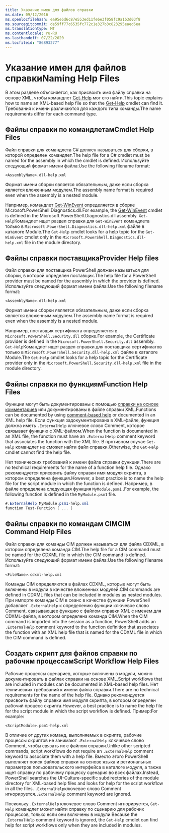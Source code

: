 ```yaml
---
title: Указание имен для файлов справки
ms.date: 09/12/2016
ms.openlocfilehash: ea95e6d6c87e553ed11fe6e3f058fc9a1b3d03f8
ms.sourcegitcommit: de59ff77c6535fc772c1e327b3c823295eaed6ea
ms.translationtype: MT
ms.contentlocale: ru-RU
ms.lasthandoff: 07/22/2020
ms.locfileid: "86893277"
---
```

# <a name="naming-help-files"></a><span data-ttu-id="226d3-102">Указание имен для файлов справки</span><span class="sxs-lookup"><span data-stu-id="226d3-102">Naming Help Files</span></span>

<span data-ttu-id="226d3-103">В этом разделе объясняется, как присвоить имя файлу справки на основе XML, чтобы командлет [Get-Help](/powershell/module/Microsoft.PowerShell.Core/Get-Help) мог его найти.</span><span class="sxs-lookup"><span data-stu-id="226d3-103">This topic explains how to name an XML-based help file so that the [Get-Help](/powershell/module/Microsoft.PowerShell.Core/Get-Help) cmdlet can find it.</span></span> <span data-ttu-id="226d3-104">Требования к имени различаются для каждого типа команды.</span><span class="sxs-lookup"><span data-stu-id="226d3-104">The name requirements differ for each command type.</span></span>

## <a name="cmdlet-help-files"></a><span data-ttu-id="226d3-105">Файлы справки по командлетам</span><span class="sxs-lookup"><span data-stu-id="226d3-105">Cmdlet Help Files</span></span>

<span data-ttu-id="226d3-106">Файл справки для командлета C# должен называться для сборки, в которой определен командлет.</span><span class="sxs-lookup"><span data-stu-id="226d3-106">The help file for a C# cmdlet must be named for the assembly in which the cmdlet is defined.</span></span> <span data-ttu-id="226d3-107">Используйте следующий формат имени файла:</span><span class="sxs-lookup"><span data-stu-id="226d3-107">Use the following filename format:</span></span>

```
<AssemblyName>.dll-help.xml
```

<span data-ttu-id="226d3-108">Формат имени сборки является обязательным, даже если сборка является вложенным модулем.</span><span class="sxs-lookup"><span data-stu-id="226d3-108">The assembly name format is required even when the assembly is a nested module.</span></span>

<span data-ttu-id="226d3-109">Например, командлет [Get-WinEvent](/powershell/module/Microsoft.PowerShell.Diagnostics/Get-WinEvent) определяется в сборке Microsoft.PowerShell.Diagnostics.dll.</span><span class="sxs-lookup"><span data-stu-id="226d3-109">For example, the [Get-WinEvent](/powershell/module/Microsoft.PowerShell.Diagnostics/Get-WinEvent) cmdlet is defined in the Microsoft.PowerShell.Diagnostics.dll assembly.</span></span> <span data-ttu-id="226d3-110">`Get-Help`Командлет ищет раздел справки для `Get-WinEvent` командлета только в `Microsoft.PowerShell.Diagnostics.dll-help.xml` файле в каталоге Module.</span><span class="sxs-lookup"><span data-stu-id="226d3-110">The `Get-Help` cmdlet looks for a help topic for the `Get-WinEvent` cmdlet only in the `Microsoft.PowerShell.Diagnostics.dll-help.xml` file in the module directory.</span></span>

## <a name="provider-help-files"></a><span data-ttu-id="226d3-111">Файлы справки поставщика</span><span class="sxs-lookup"><span data-stu-id="226d3-111">Provider Help files</span></span>

<span data-ttu-id="226d3-112">Файл справки для поставщика PowerShell должен называться для сборки, в которой определен поставщик.</span><span class="sxs-lookup"><span data-stu-id="226d3-112">The help file for a PowerShell provider must be named for the assembly in which the provider is defined.</span></span> <span data-ttu-id="226d3-113">Используйте следующий формат имени файла:</span><span class="sxs-lookup"><span data-stu-id="226d3-113">Use the following filename format:</span></span>

`<AssemblyName>.dll-help.xml`

<span data-ttu-id="226d3-114">Формат имени сборки является обязательным, даже если сборка является вложенным модулем.</span><span class="sxs-lookup"><span data-stu-id="226d3-114">The assembly name format is required even when the assembly is a nested module.</span></span>

<span data-ttu-id="226d3-115">Например, поставщик сертификата определяется в `Microsoft.PowerShell.Security.dll` сборке.</span><span class="sxs-lookup"><span data-stu-id="226d3-115">For example, the Certificate provider is defined in the `Microsoft.PowerShell.Security.dll` assembly.</span></span> <span data-ttu-id="226d3-116">`Get-Help`Командлет ищет раздел справки для поставщика сертификатов только в `Microsoft.PowerShell.Security.dll-help.xml` файле в каталоге Module.</span><span class="sxs-lookup"><span data-stu-id="226d3-116">The `Get-Help` cmdlet looks for a help topic for the Certificate provider only in the `Microsoft.PowerShell.Security.dll-help.xml` file in the module directory.</span></span>

## <a name="function-help-files"></a><span data-ttu-id="226d3-117">Файлы справки по функциям</span><span class="sxs-lookup"><span data-stu-id="226d3-117">Function Help Files</span></span>

<span data-ttu-id="226d3-118">Функции могут быть документированы с помощью [справки на основе комментариев](/powershell/module/microsoft.powershell.core/about/about_comment_based_help) или документированы в файле справки XML.</span><span class="sxs-lookup"><span data-stu-id="226d3-118">Functions can be documented by using [comment-based help](/powershell/module/microsoft.powershell.core/about/about_comment_based_help) or documented in an XML help file.</span></span> <span data-ttu-id="226d3-119">Если функция задокументирована в XML-файле, функция должна иметь `.ExternalHelp` ключевое слово Comment, которое связывает функцию с XML-файлом.</span><span class="sxs-lookup"><span data-stu-id="226d3-119">When the function is documented in an XML file, the function must have an `.ExternalHelp` comment keyword that associates the function with the XML file.</span></span> <span data-ttu-id="226d3-120">В противном случае `Get-Help` командлет не сможет найти файл справки.</span><span class="sxs-lookup"><span data-stu-id="226d3-120">Otherwise, the `Get-Help` cmdlet cannot find the help file.</span></span>

<span data-ttu-id="226d3-121">Нет технических требований к имени файла справки функции.</span><span class="sxs-lookup"><span data-stu-id="226d3-121">There are no technical requirements for the name of a function help file.</span></span> <span data-ttu-id="226d3-122">Однако рекомендуется присвоить файлу справки имя модуля скрипта, в котором определена функция.</span><span class="sxs-lookup"><span data-stu-id="226d3-122">However, a best practice is to name the help file for the script module in which the function is defined.</span></span> <span data-ttu-id="226d3-123">Например, в файле определена следующая функция `MyModule.psm1` .</span><span class="sxs-lookup"><span data-stu-id="226d3-123">For example, the following function is defined in the `MyModule.psm1` file.</span></span>

```csharp
#.ExternalHelp MyModule.psm1-help.xml
function Test-Function { ... }
```

## <a name="cim-command-help-files"></a><span data-ttu-id="226d3-124">Файлы справки по командам CIM</span><span class="sxs-lookup"><span data-stu-id="226d3-124">CIM Command Help Files</span></span>

<span data-ttu-id="226d3-125">Файл справки для команды CIM должен называться для файла CDXML, в котором определена команда CIM.</span><span class="sxs-lookup"><span data-stu-id="226d3-125">The help file for a CIM command must be named for the CDXML file in which the CIM command is defined.</span></span> <span data-ttu-id="226d3-126">Используйте следующий формат имени файла:</span><span class="sxs-lookup"><span data-stu-id="226d3-126">Use the following filename format:</span></span>

`<FileName>.cdxml-help.xml`

<span data-ttu-id="226d3-127">Команды CIM определяются в файлах CDXML, которые могут быть включены в модули в качестве вложенных модулей.</span><span class="sxs-lookup"><span data-stu-id="226d3-127">CIM commands are defined in CDXML files that can be included in modules as nested modules.</span></span> <span data-ttu-id="226d3-128">При импорте команды CIM в сеанс в качестве функции PowerShell добавляет `.ExternalHelp` к определению функции ключевое слово Comment, связывающее функцию с файлом справки XML с именем для CDXML-файла, в котором определена команда CIM.</span><span class="sxs-lookup"><span data-stu-id="226d3-128">When the CIM command is imported into the session as a function, PowerShell adds an `.ExternalHelp` comment keyword to the function definition that associates the function with an XML help file that is named for the CDXML file in which the CIM command is defined.</span></span>

## <a name="script-workflow-help-files"></a><span data-ttu-id="226d3-129">Создать скрипт для файлов справки по рабочим процессам</span><span class="sxs-lookup"><span data-stu-id="226d3-129">Script Workflow Help Files</span></span>

<span data-ttu-id="226d3-130">Рабочие процессы сценариев, которые включены в модули, можно документировать в файлах справки на основе XML.</span><span class="sxs-lookup"><span data-stu-id="226d3-130">Script workflows that are included in modules can be documented in XML-based help files.</span></span> <span data-ttu-id="226d3-131">Нет технических требований к имени файла справки.</span><span class="sxs-lookup"><span data-stu-id="226d3-131">There are no technical requirements for the name of the help file.</span></span> <span data-ttu-id="226d3-132">Однако рекомендуется присвоить файлу справки имя модуля скрипта, в котором определен рабочий процесс скрипта.</span><span class="sxs-lookup"><span data-stu-id="226d3-132">However, a best practice is to name the help file for the script module in which the script workflow is defined.</span></span> <span data-ttu-id="226d3-133">Пример:</span><span class="sxs-lookup"><span data-stu-id="226d3-133">For example:</span></span>

`<ScriptModule>.psm1-help.xml`

<span data-ttu-id="226d3-134">В отличие от других команд, выполняемых в скрипте, рабочие процессы скриптов не занимают `.ExternalHelp` ключевое слово Comment, чтобы связать их с файлом справки.</span><span class="sxs-lookup"><span data-stu-id="226d3-134">Unlike other scripted commands, script workflows do not require an `.ExternalHelp` comment keyword to associate them with a help file.</span></span> <span data-ttu-id="226d3-135">Вместо этого PowerShell выполняет поиск файлов справки на основе языка и региональных параметров пользовательского интерфейса в каталоге модуля, а также ищет справку по рабочему процессу сценария во всех файлах.</span><span class="sxs-lookup"><span data-stu-id="226d3-135">Instead, PowerShell searches the UI-Culture-specific subdirectories of the module directory for XML-based help files and looks for help for the script workflow in all the files.</span></span> <span data-ttu-id="226d3-136">`.ExternalHelp`ключевое слово Comment игнорируется.</span><span class="sxs-lookup"><span data-stu-id="226d3-136">`.ExternalHelp` comment keyword are ignored.</span></span>

<span data-ttu-id="226d3-137">Поскольку `.ExternalHelp` ключевое слово Comment игнорируется, `Get-Help` командлет может найти справку по сценарию для рабочих процессов, только если они включены в модули.</span><span class="sxs-lookup"><span data-stu-id="226d3-137">Because the `.ExternalHelp` comment keyword is ignored, the `Get-Help` cmdlet can find help for script workflows only when they are included in modules.</span></span>
